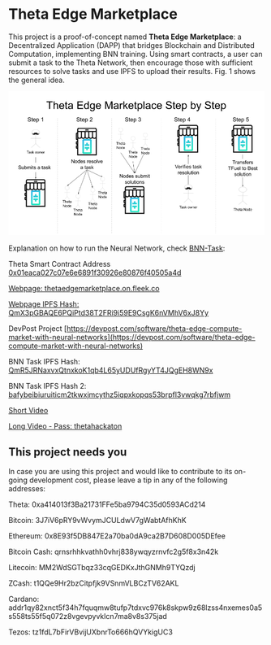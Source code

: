 # **Theta Edge Marketplace**

This project is a proof-of-concept named **Theta Edge Marketplace**: a Decentralized Application (DAPP) that bridges Blockchain and Distributed Computation, implementing BNN training. Using smart contracts, a user can submit a task to the Theta Network, then encourage those with sufficient resources to solve tasks and use IPFS to upload their results. Fig. 1 shows the general idea.

![TECM-Step-by-Step](submission/TEM-StepByStep.png)

Explanation on how to run the Neural Network, check [BNN-Task](BNN-Task/README.txt):

Theta Smart Contract Address
[0x01eaca027c07e6e6891f30926e80876f40505a4d](https://smart-contracts-sandbox-explorer.thetatoken.org/account/0x01eaca027c07e6e6891f30926e80876f40505a4d)

[Webpage: thetaedgemarketplace.on.fleek.co](thetaedgemarketplace.on.fleek.co)

[Webpage IPFS Hash: QmX3pGBAQE6PQiPtd38T2FRi9i59E9CsgK6nVMhV6xJ8Yy](https://explore.ipld.io/#/explore/QmX3pGBAQE6PQiPtd38T2FRi9i59E9CsgK6nVMhV6xJ8Yy)

DevPost Project
[https://devpost.com/software/theta-edge-compute-market-with-neural-networks](https://devpost.com/software/theta-edge-compute-market-with-neural-networks)

BNN Task IPFS Hash: [QmR5JRNaxvxQtnxkoK1qb4L65yUDUfRgyYT4JQgEH8WN9x](https://explore.ipld.io/#/explore/)

BNN Task IPFS Hash 2: [bafybeibiuruiticm2tkwxjmcythz5iqpxkopqs53brpfl3vwqkg7rbfjwm](https://explore.ipld.io/#/explore/bafybeibiuruiticm2tkwxjmcythz5iqpxkopqs53brpfl3vwqkg7rbfjwm)

[Short Video](https://youtu.be/vo0vzYRZqi4)

[Long Video - Pass: thetahackaton](https://www.dailymotion.com/video/x80g1ic)

## This project needs you
In case you are using this project and would like to contribute to its on-going development cost, please leave a tip in any of the following addresses:

Theta: 0xa414013f3Ba21731FFe5ba9794C35d0593ACd214

Bitcoin: 3J7iV6pRY9vWvymJCULdwV7gWabtAfhKhK

Ethereum: 0x8E93f5DB847E2a70ba0dA9ca2B7D608D005DEfee

Bitcoin Cash: qrnsrhhkvathh0vhrj838ywqyzrnvfc2g5f8x3n42k

Litecoin: MM2WdSGTbqz33cqGEDKxJthGNMh9TYQzdj

ZCash: t1QQe9Hr2bzCitpfjk9VSnmVLBCzTV62AKL

Cardano: addr1qy82xnct5f34h7fquqmw8tufp7tdxvc976k8skpw9z68lzss4nxemes0a5s558ts55f5q072z8vgevpyvklcn7ma8v8s375jad

Tezos: tz1fdL7bFirVBvijUXbnrTo666hQVYkigUC3
